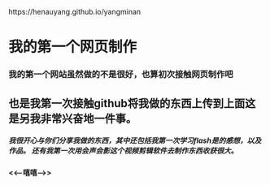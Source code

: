 <html>
	<head>
		<meta charset="utf-8" />
	</head>
	<body>
		<p>https://henauyang.github.io/yangminan</p>
		<div id="">
			<h1>我的第一个网页制作</h1>
		</div>
		<div id="">
			<h3>我的第一个网站虽然做的不是很好，也算初次接触网页制作吧</h3>
		</div>
		<div id="">
			<h2>也是我第一次接触github将我做的东西上传到上面这是另我非常兴奋地一件事。</h2>
		</div>
		<div id="">
			<h5>我很开心与你们分享我做的东西，其中还包括我第一次学习flash是的感想，以及作品。
			还有我第一次用会声会影这个视频剪辑软件去制作东西收获很大。</h5>
		</div>
		<div id="">
			<h4><<--嘻嘻-->></h4>
		</div>
	</body>
</html>
